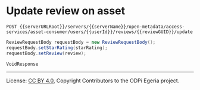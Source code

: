 <!-- SPDX-License-Identifier: CC-BY-4.0 -->
<!-- Copyright Contributors to the ODPi Egeria project. -->


# Update review on asset

```
POST {{serverURLRoot}}/servers/{{serverName}}/open-metadata/access-services/asset-consumer/users/{{userId}}/reviews/{{reviewGUID}}/update
```

```java
ReviewRequestBody requestBody = new ReviewRequestBody();
requestBody.setStarRating(starRating);
requestBody.setReview(review);

VoidResponse
```

----
License: [CC BY 4.0](https://creativecommons.org/licenses/by/4.0/),
Copyright Contributors to the ODPi Egeria project.
